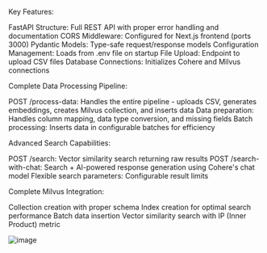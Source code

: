 Key Features:

FastAPI Structure: Full REST API with proper error handling and documentation
CORS Middleware: Configured for Next.js frontend (ports 3000)
Pydantic Models: Type-safe request/response models
Configuration Management: Loads from .env file on startup
File Upload: Endpoint to upload CSV files
Database Connections: Initializes Cohere and Milvus connections

Complete Data Processing Pipeline:

POST /process-data: Handles the entire pipeline - uploads CSV, generates embeddings, creates Milvus collection, and inserts data
Data preparation: Handles column mapping, data type conversion, and missing fields
Batch processing: Inserts data in configurable batches for efficiency

Advanced Search Capabilities:

POST /search: Vector similarity search returning raw results
POST /search-with-chat: Search + AI-powered response generation using Cohere's chat model
Flexible search parameters: Configurable result limits

Complete Milvus Integration:

Collection creation with proper schema
Index creation for optimal search performance
Batch data insertion
Vector similarity search with IP (Inner Product) metric

![image](https://github.com/user-attachments/assets/0e383d94-84d9-4e39-89b0-2a03209d1b1d)
